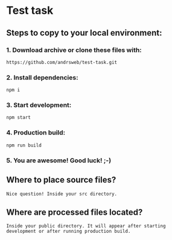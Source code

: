# Test task
## Steps to copy to your local environment:
### 1. Download archive or clone these files with:
    https://github.com/andrsweb/test-task.git
### 2. Install dependencies:
    npm i
### 3. Start development:
    npm start
### 4. Production build:
    npm run build
### 5. You are awesome! Good luck! ;-)

## Where to place source files?
    Nice question! Inside your src directory.

## Where are processed files located?
    Inside your public directory. It will appear after starting development or after running production build.